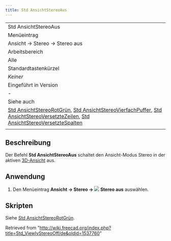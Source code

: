 ```yaml
---
title: Std AnsichtStereoAus
---
```


|                                                                                                                                                                                                                                                                                                                                                                                                                          |
| ------------------------------------------------------------------------------------------------------------------------------------------------------------------------------------------------------------------------------------------------------------------------------------------------------------------------------------------------------------------------------------------------------------------------ |
| Std AnsichtStereoAus                                                                                                                                                                                                                                                                                                                                                                                                     |
| Menüeintrag                                                                                                                                                                                                                                                                                                                                                                                                              |
| Ansicht → Stereo → Stereo aus                                                                                                                                                                                                                                                                                                                                                                                            |
| Arbeitsbereich                                                                                                                                                                                                                                                                                                                                                                                                           |
| Alle                                                                                                                                                                                                                                                                                                                                                                                                                     |
| Standardtastenkürzel                                                                                                                                                                                                                                                                                                                                                                                                     |
| _Keiner_                                                                                                                                                                                                                                                                                                                                                                                                                 |
| Eingeführt in Version                                                                                                                                                                                                                                                                                                                                                                                                    |
| -                                                                                                                                                                                                                                                                                                                                                                                                                        |
| Siehe auch                                                                                                                                                                                                                                                                                                                                                                                                               |
| [Std AnsichtStereoRotGrün](/Std_ViewIvStereoRedGreen/de "Std ViewIvStereoRedGreen/de"), [Std AnsichtStereoVierfachPuffer](/Std_ViewIvStereoQuadBuff/de "Std ViewIvStereoQuadBuff/de"), [Std AnsichtStereoVersetzteZeilen](/Std_ViewIvStereoInterleavedRows/de "Std ViewIvStereoInterleavedRows/de"), [Std AnsichtStereoVersetzteSpalten](/Std_ViewIvStereoInterleavedColumns/de "Std ViewIvStereoInterleavedColumns/de") |
|                                                                                                                                                                                                                                                                                                                                                                                                                          |

## Beschreibung

Der Befehl **Std AnsichtStereoAus** schaltet den Ansicht-Modus Stereo in der aktiven [3D-Ansicht](/3D_view/de "3D view/de") aus.

## Anwendung

1. Den Menüeintrag **Ansicht → Stereo → ![](/images/Std_ViewIvStereoOff.svg) Stereo aus** auswählen.

## Skripten

Siehe [Std AnsichtStereoRotGrün](/Std_ViewIvStereoRedGreen/de#Scripting "Std ViewIvStereoRedGreen/de").

Retrieved from "<http://wiki.freecad.org/index.php?title=Std_ViewIvStereoOff/de&oldid=1537760>"
